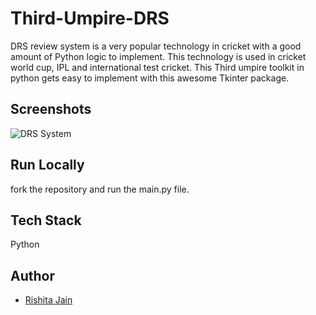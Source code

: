 # Third-Umpire-DRS

DRS review system is a very popular technology in cricket with a good amount of Python logic to implement. This technology is used in cricket world cup, IPL and international test cricket. This Third umpire toolkit in python gets easy to implement with this awesome Tkinter package.
## Screenshots
![DRS System](https://user-images.githubusercontent.com/71720750/149359285-e9806798-7a26-4071-96ca-d1885221c03d.JPG)

## Run Locally
fork the repository and run the main.py file.

## Tech Stack
Python
## Author

- [Rishita Jain](https://www.github.com/rishitajain01)
